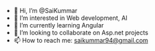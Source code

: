 - 👋 Hi, I’m @SaiKummar
- 👀 I’m interested in Web development, AI
- 🌱 I’m currently learning Angular
- 💞️ I’m looking to collaborate on Asp.net projects
- 📫 How to reach me: saikummar94@gmail.com

<!---
SaiKummar/SaiKummar is a ✨ special ✨ repository because its `README.md` (this file) appears on your GitHub profile.
You can click the Preview link to take a look at your changes.
--->

